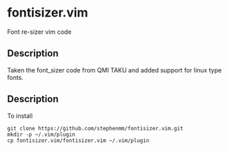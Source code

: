 fontisizer.vim
==============

Font re-sizer vim code

Description
------------

Taken the font_sizer code from QMI TAKU and added support for linux type fonts.

Description
------------

To install

    git clone https://github.com/stephenmm/fontisizer.vim.git
    mkdir -p ~/.vim/plugin
    cp fontisizer.vim/fontisizer.vim ~/.vim/plugin

